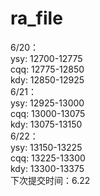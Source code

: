 # ra_file

6/20：   
ysy: 12700-12775  
cqq: 12775-12850  
kdy: 12850-12925  
6/21：   
ysy: 12925-13000  
cqq: 13000-13075  
kdy: 13075-13150  
6/22：   
ysy: 13150-13225  
cqq: 13225-13300  
kdy: 13300-13375  
下次提交时间：6.22
